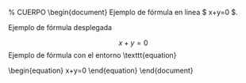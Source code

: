 % CUERPO
\begin{document}
Ejemplo de fórmula en linea $ x+y=0 $.

Ejemplo de fórmula desplegada

$$ 
x+y=0
$$
Ejemplo de fórmula con el entorno \texttt{equation}

\begin{equation}
x+y=0
\end{equation}
\end{document}
